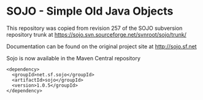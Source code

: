 SOJO - Simple Old Java Objects
==============================

This repository was copied from revision 257 of the SOJO subversion repository trunk 
at https://sojo.svn.sourceforge.net/svnroot/sojo/trunk/

Documentation can be found on the original project site at http://sojo.sf.net 

Sojo is now available in the Maven Central repository

    <dependency>
      <groupId>net.sf.sojo</groupId>
      <artifactId>sojo</groupId>
      <version>1.0.5</groupId>
    </dependency>